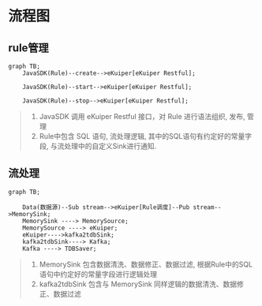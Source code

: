 # 流程图


## rule管理
```mermaid
graph TB;
    JavaSDK(Rule)--create-->eKuiper[eKuiper Restful];

    JavaSDK(Rule)--start-->eKuiper[eKuiper Restful];

    JavaSDK(Rule)--stop-->eKuiper[eKuiper Restful];
```

> 1. JavaSDK 调用 eKuiper Restful 接口，对 Rule 进行语法组织, 发布, 管理
> 2. Rule中包含 SQL 语句, 流处理逻辑, 其中的SQL语句有约定好的常量字段, 与流处理中的自定义Sink进行通知. 

## 流处理
```mermaid
graph TB;

    Data(数据源)--Sub stream-->eKuiper[Rule调度]--Pub stream-->MemorySink;
    MemorySink ----> MemorySource;
    MemorySource ----> eKuiper;
    eKuiper---->kafka2tdbSink;
    kafka2tdbSink----> Kafka;
    Kafka ----> TDBSaver;
```

> 1. MemorySink 包含数据清洗、数据修正、数据过滤, 根据Rule中的SQL语句中约定好的常量字段进行逻辑处理
> 2. kafka2tdbSink 包含与 MemorySink 同样逻辑的数据清洗、数据修正、数据过滤

